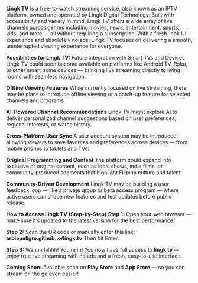 **Lingk TV** is a free-to-watch streaming service, also known as an IPTV platform, owned and operated by Lingk Digital Technology. Built with accessibility and variety in mind, Lingk TV offers a wide array of live channels across genres including movies, news, entertainment, sports, kids, and more — all without requiring a subscription. With a fresh-look UI experience and absolutely no ads, Lingk TV focuses on delivering a smooth, uninterrupted viewing experience for everyone.

**Possibilities for Lingk TV:**
Future Integration with Smart TVs and Devices
Lingk TV could soon become available on platforms like Android TV, Roku, or other smart home devices — bringing live streaming directly to living rooms with seamless navigation.

**Offline Viewing Features**
While currently focused on live streaming, there may be plans to introduce offline viewing or a catch-up feature for selected channels and programs.

**AI-Powered Channel Recommendations**
Lingk TV might explore AI to deliver personalized channel suggestions based on user preferences, regional interests, or watch history.

**Cross-Platform User Sync**
A user account system may be introduced, allowing viewers to save favorites and preferences across devices — from mobile phones to tablets and TVs.

**Original Programming and Content**
The platform could expand into exclusive or original content, such as local shows, indie films, or community-produced segments that highlight Filipino culture and talent.

**Community-Driven Development**
Lingk TV may be building a user feedback loop — like a private group or beta access program — where active users can shape new features and test updates before public release.


**How to Access Lingk TV (Step-by-Step)**
**Step 1:**
Open your web browser — make sure it’s updated to the latest version for the best performance.

**Step 2:**
Scan the QR code or manually enter this link:
**arbiepeligro.github.io/lingk.tv**
Then hit Enter.

**Step 3:**
Wahhh lahhh! You’re in! You now have full access to **lingk tv** — enjoy free live streaming with no ads and a fresh, easy-to-use interface.

**Coming Soon:**
Available soon on **Play Store** and **App Store** — so you can stream on the go even easier!
